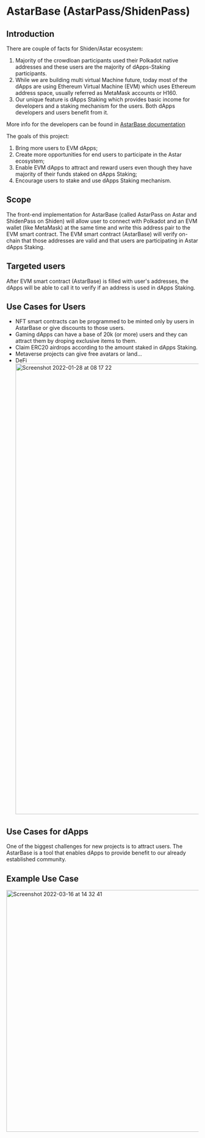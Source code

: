 # AstarBase (AstarPass/ShidenPass)


## Introduction

There are couple of facts for Shiden/Astar ecosystem:

1. Majority of the crowdloan participants used their Polkadot native addresses and these users are the majority of dApps-Staking participants.
2. While we are building multi virtual Machine future, today most of the dApps are using Ethereum Virtual Machine (EVM) which uses Ethereum address space, usually referred as MetaMask accounts or H160.
3. Our unique feature is dApps Staking which provides basic income for developers and a staking mechanism for the users. Both dApps developers and users benefit from it.

More info for the developers can be found in [AstarBase documentation](https://docs.astar.network/build/smart-contracts/ethereum-virtual-machine/astarbase)

The goals of this project:

1. Bring more users to EVM dApps;
2. Create more opportunities for end users to participate in the Astar ecosystem;
3. Enable EVM dApps to attract and reward users even though they have majority of their funds staked on dApps Staking;
4. Encourage users to stake and use dApps Staking mechanism.

## Scope

The front-end implementation for AstarBase (called AstarPass on Astar and ShidenPass on Shiden) will allow user to connect with Polkadot and an EVM wallet (like MetaMask) at the same time and write this address pair to the EVM smart contract.
The EVM smart contract (AstarBase) will verify on-chain that those addresses are valid and that users are participating in Astar dApps Staking.

## Targeted users

After EVM smart contract (AstarBase) is filled with user's addresses, the dApps will be able to call it to verify if an address is used in dApps Staking.

## Use Cases for Users

- NFT smart contracts can be programmed to be minted only by users in AstarBase or give discounts to those users.
- Gaming dApps can have a base of 20k (or more) users and they can attract them by droping exclusive items to them.
- Claim ERC20 airdrops according to the amount staked in dApps Staking.
- Metaverse projects can give free avatars or land...
- DeFi
  <img width="1178" alt="Screenshot 2022-01-28 at 08 17 22" src="https://user-images.githubusercontent.com/34627453/155833798-dd2ef250-f598-4e73-b00c-cd90b813b8e6.png">

## Use Cases for dApps

One of the biggest challenges for new projects is to attract users. The AstarBase is a tool that enables dApps to provide benefit to our already established community.

## Example Use Case
<img width="632" alt="Screenshot 2022-03-16 at 14 32 41" src="https://user-images.githubusercontent.com/34627453/158603228-976d0559-42e3-4949-862d-4379b95a6c06.png">

